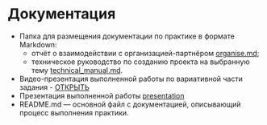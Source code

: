 # Документация

- Папка для размещения документации по практике в формате Markdown:
  - отчёт о взаимодействии с организацией-партнёром [organise.md](organise.md);
  - техническое руководство по созданию проекта на выбранную тему [technical_manual.md](technical_manual.md).
- Видео-презентация выполненной работы по вариативной части задания - [ОТКРЫТЬ](https://drive.google.com/file/d/10fTVCL_krWgUD0ZpYD7dIt661VE1qSvL/view?usp=drive_link)
- Презентация выполненной работы [presentation](docs/presentation.pptx)
- README.md — основной файл с документацией, описывающий процесс выполнения практики.
